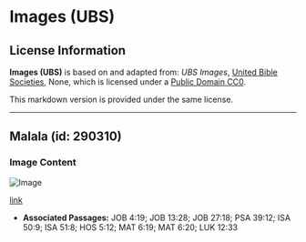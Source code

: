 # Images (UBS)

## License Information

**Images (UBS)** is based on and adapted from: _UBS Images_, [United Bible Societies](https://unitedbiblesocieties.org/), None, which is licensed under a [Public Domain CC0](https://creativecommons.org/public-domain/cc0/).

This markdown version is provided under the same license.



--------------------------------

## Malala (id: 290310)

### Image Content

![Image](https://cdn.aquifer.bible/aquifer-content/resources/Media/WEB-0644_moth.jpg)

[link](https://cdn.aquifer.bible/aquifer-content/resources/Media/WEB-0644_moth.jpg)

* **Associated Passages:** JOB 4:19; JOB 13:28; JOB 27:18; PSA 39:12; ISA 50:9; ISA 51:8; HOS 5:12; MAT 6:19; MAT 6:20; LUK 12:33

